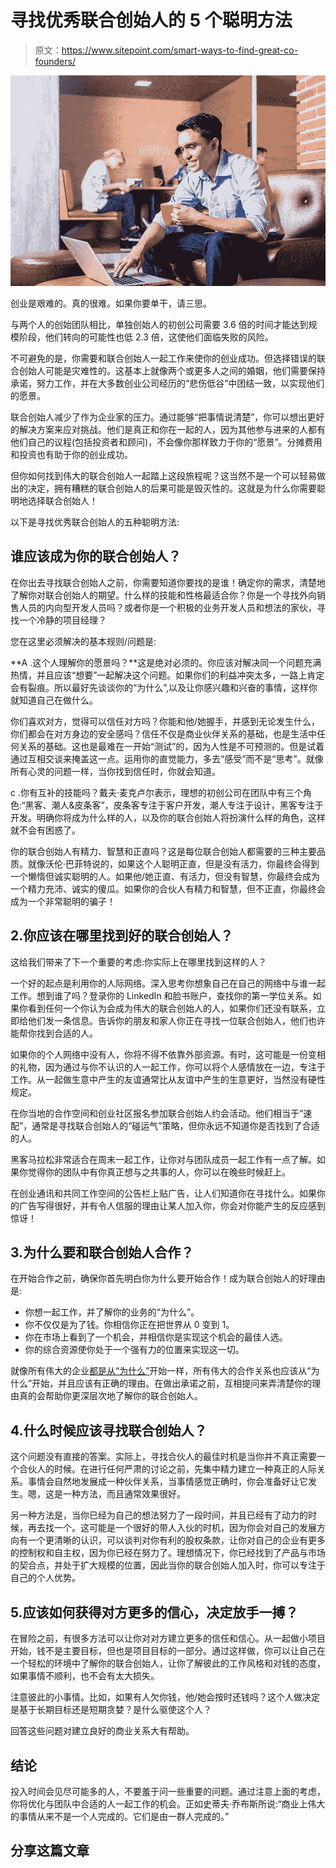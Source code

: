 # 寻找优秀联合创始人的 5 个聪明方法

> 原文：<https://www.sitepoint.com/smart-ways-to-find-great-co-founders/>

![Coworking guy](img/fa3e767cd93759ed523eed57745b475f.png)

创业是艰难的。真的很难。如果你要单干，请三思。

与两个人的创始团队相比，单独创始人的初创公司需要 3.6 倍的时间才能达到规模阶段，他们转向的可能性也低 2.3 倍，这使他们面临失败的风险。

不可避免的是，你需要和联合创始人一起工作来使你的创业成功。但选择错误的联合创始人可能是灾难性的。这基本上就像两个或更多人之间的婚姻，他们需要保持承诺，努力工作，并在大多数创业公司经历的“悲伤低谷”中团结一致，以实现他们的愿景。

联合创始人减少了作为企业家的压力。通过能够“把事情说清楚”，你可以想出更好的解决方案来应对挑战。他们是真正和你在一起的人，因为其他参与进来的人都有他们自己的议程(包括投资者和顾问)，不会像你那样致力于你的“愿景”。分摊费用和投资也有助于你的创业成功。

但你如何找到伟大的联合创始人一起踏上这段旅程呢？这当然不是一个可以轻易做出的决定，拥有糟糕的联合创始人的后果可能是毁灭性的。这就是为什么你需要聪明地选择联合创始人！

以下是寻找优秀联合创始人的五种聪明方法:

## 谁应该成为你的联合创始人？

在你出去寻找联合创始人之前，你需要知道你要找的是谁！确定你的需求，清楚地了解你对联合创始人的期望。什么样的技能和性格最适合你？你是一个寻找外向销售人员的内向型开发人员吗？或者你是一个积极的业务开发人员和想法的家伙，寻找一个冷静的项目经理？

您在这里必须解决的基本规则/问题是:

**A .这个人理解你的愿景吗？**这是绝对必须的。你应该对解决同一个问题充满热情，并且应该“想要”一起解决这个问题。如果你们的利益冲突太多，一路上肯定会有裂痕。所以最好先谈谈你的“为什么”,以及让你感兴趣和兴奋的事情，这样你就知道自己在做什么。

你们喜欢对方，觉得可以信任对方吗？你能和他/她握手，并感到无论发生什么，你们都会在对方身边的安全感吗？信任不仅是商业伙伴关系的基础，也是生活中任何关系的基础。这也是最难在一开始“测试”的，因为人性是不可预测的。但是试着通过互相交谈来掩盖这一点。运用你的直觉能力，多去“感受”而不是“思考”。就像所有心灵的问题一样，当你找到信任时，你就会知道。

c .你有互补的技能吗？戴夫·麦克卢尔表示，理想的初创公司在团队中有三个角色:“黑客、潮人&皮条客”，皮条客专注于客户开发，潮人专注于设计，黑客专注于开发。明确你将成为什么样的人，以及你的联合创始人将扮演什么样的角色，这样就不会有困惑了。

你的联合创始人有精力、智慧和正直吗？这是每位联合创始人都需要的三种主要品质。就像沃伦·巴菲特说的，如果这个人聪明正直，但是没有活力，你最终会得到一个懒惰但诚实聪明的人。如果他/她正直、有活力，但没有智慧，你最终会成为一个精力充沛、诚实的傻瓜。如果你的合伙人有精力和智慧，但不正直，你最终会成为一个非常聪明的骗子！

## 2.你应该在哪里找到好的联合创始人？

这给我们带来了下一个重要的考虑:你实际上在哪里找到这样的人？

一个好的起点是利用你的人际网络。深入思考你想象自己在自己的网络中与谁一起工作。想到谁了吗？登录你的 LinkedIn 和脸书账户，查找你的第一学位关系。如果你看到任何一个你认为会成为伟大的联合创始人的人，如果你们还没有联系，立即给他们发一条信息。告诉你的朋友和家人你正在寻找一位联合创始人，他们也许能帮你找到合适的人。

如果你的个人网络中没有人，你将不得不依靠外部资源。有时，这可能是一份变相的礼物，因为通过与你不认识的人一起工作，你可以将个人感情放在一边，专注于工作。从一起做生意中产生的友谊通常比从友谊中产生的生意更好，当然没有硬性规定。

在你当地的合作空间和创业社区报名参加联合创始人约会活动。他们相当于“速配”，通常是寻找联合创始人的“碰运气”策略，但你永远不知道你是否找到了合适的人。

黑客马拉松非常适合在周末一起工作，让你对与团队成员一起工作有一点了解。如果你觉得你的团队中有你真正想与之共事的人，你可以在晚些时候赶上。

在创业通讯和共同工作空间的公告栏上贴广告，让人们知道你在寻找什么。如果你的广告写得很好，并有令人信服的理由让某人加入你，你会对你能产生的反应感到惊讶！

## 3.为什么要和联合创始人合作？

在开始合作之前，确保你首先明白你为什么要开始合作！成为联合创始人的好理由是:

*   你想一起工作，并了解你的业务的“为什么”。
*   你不仅仅是为了钱。你相信你正在把世界从 0 变到 1。
*   你在市场上看到了一个机会，并相信你是实现这个机会的最佳人选。
*   你的综合资源使你处于一个强有力的位置来实现这一切。

就像所有伟大的企业[都是从“为什么”](https://www.startwithwhy.com/)开始一样，所有伟大的合作关系也应该从“为什么”开始，并且应该有正确的理由。在做出承诺之前，互相提问来弄清楚你的理由真的会帮助你更深层次地了解你的联合创始人。

## 4.什么时候应该寻找联合创始人？

这个问题没有直接的答案。实际上，寻找合伙人的最佳时机是当你并不真正需要一个合伙人的时候。在进行任何严肃的讨论之前，先集中精力建立一种真正的人际关系。事情会自然地发展成一种伙伴关系，当事情感觉正确时，你会准备好让它发生。嗯，这是一种方法，而且通常效果很好。

另一种方法是，当你已经为自己的想法努力了一段时间，并且已经有了动力的时候，再去找一个。这可能是一个很好的带人入伙的时机，因为你会对自己的发展方向有一个更清晰的认识，可以谈判对你有利的股权条款，让你对自己的企业有更多的控制权和自主权，因为你已经在努力了。理想情况下，你已经找到了产品与市场的契合点，并处于扩大规模的位置，因此当你的联合创始人加入时，你可以专注于自己的个人优势。

## 5.应该如何获得对方更多的信心，决定放手一搏？

在冒险之前，有很多方法可以让你对对方建立更多的信任和信心。从一起做小项目开始，钱不是主要目标，但也是项目目标的一部分。通过这样做，你可以让自己在一个轻松的环境中了解你的联合创始人，让你了解彼此的工作风格和对钱的态度，如果事情不顺利，也不会有太大损失。

注意彼此的小事情。比如，如果有人欠你钱，他/她会按时还钱吗？这个人做决定是基于长期目标还是短期贪婪？是什么驱使这个人？

回答这些问题对建立良好的商业关系大有帮助。

## 结论

投入时间会见尽可能多的人，不要羞于问一些重要的问题。通过注意上面的考虑，你将优化与团队中合适的人一起工作的机会。正如史蒂夫·乔布斯所说:“商业上伟大的事情从来不是一个人完成的。它们是由一群人完成的。”

## 分享这篇文章